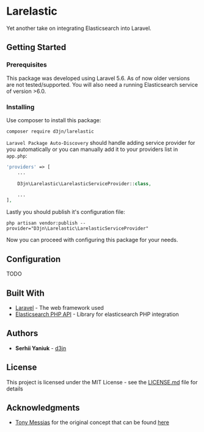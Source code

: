 # Larelastic
Yet another take on integrating Elasticsearch into Laravel.

## Getting Started
### Prerequisites
This package was developed using Laravel 5.6. As of now older versions are not tested/supported.  You will also need a running Elasticsearch service of version >6.0.

### Installing
Use composer to install this package:

```
composer require d3jn/larelastic
```

`Laravel Package Auto-Discovery` should handle adding service provider for you automatically or you can manually add it to your providers list in ```app.php```:

```php
'providers' => [
    ...

    D3jn\Larelastic\LarelasticServiceProvider::class,

    ...
],
```

Lastly you should publish it's configuration file:

```
php artisan vendor:publish --provider="D3jn\Larelastic\LarelasticServiceProvider"
```

Now you can proceed with configuring this package for your needs.

## Configuration
TODO

## Built With
* [Laravel](http://laravel.com) - The web framework used
* [Elasticsearch PHP API](https://www.elastic.co/guide/en/elasticsearch/client/php-api/current/index.html) - Library for elasticsearch PHP integration

## Authors
* **Serhii Yaniuk** - [d3jn](https://twitter.com/d3jn_)

## License
This project is licensed under the MIT License - see the [LICENSE.md](LICENSE.md) file for details

## Acknowledgments
* [Tony Messias](https://twitter.com/tony0x01) for the original concept that can be found [here](https://blog.madewithlove.be/post/how-to-integrate-your-laravel-app-with-elasticsearch/)
